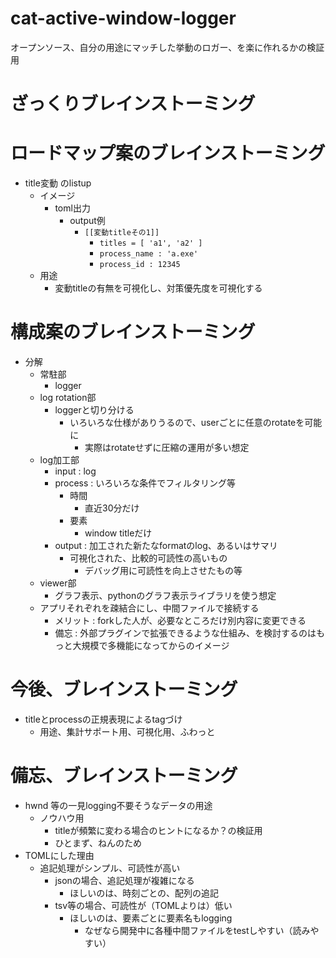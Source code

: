 # cat-active-window-logger
オープンソース、自分の用途にマッチした挙動のロガー、を楽に作れるかの検証用

# ざっくりブレインストーミング

# ロードマップ案のブレインストーミング
- title変動 のlistup
    - イメージ
        - toml出力
            - output例
                - `[[変動titleその1]]`
                    - `titles = [ 'a1', 'a2' ]`
                    - `process_name : 'a.exe'`
                    - `process_id : 12345`
    - 用途
        - 変動titleの有無を可視化し、対策優先度を可視化する

# 構成案のブレインストーミング
- 分解
    - 常駐部
        - logger
    - log rotation部
        - loggerと切り分ける
            - いろいろな仕様がありうるので、userごとに任意のrotateを可能に
                - 実際はrotateせずに圧縮の運用が多い想定
    - log加工部
        - input : log
        - process : いろいろな条件でフィルタリング等
            - 時間
                - 直近30分だけ
            - 要素
                - window titleだけ
        - output : 加工された新たなformatのlog、あるいはサマリ
            - 可視化された、比較的可読性の高いもの
                - デバッグ用に可読性を向上させたもの等
    - viewer部
        - グラフ表示、pythonのグラフ表示ライブラリを使う想定
    - アプリそれぞれを疎結合にし、中間ファイルで接続する
        - メリット : forkした人が、必要なところだけ別内容に変更できる
        - 備忘 : 外部プラグインで拡張できるような仕組み、を検討するのはもっと大規模で多機能になってからのイメージ

# 今後、ブレインストーミング
- titleとprocessの正規表現によるtagづけ
    - 用途、集計サポート用、可視化用、ふわっと

# 備忘、ブレインストーミング
- hwnd 等の一見logging不要そうなデータの用途
    - ノウハウ用
        - titleが頻繁に変わる場合のヒントになるか？の検証用
        - ひとまず、ねんのため
- TOMLにした理由
    - 追記処理がシンプル、可読性が高い
        - jsonの場合、追記処理が複雑になる
            - ほしいのは、時刻ごとの、配列の追記
        - tsv等の場合、可読性が（TOMLよりは）低い
            - ほしいのは、要素ごとに要素名もlogging
                - なぜなら開発中に各種中間ファイルをtestしやすい（読みやすい）
